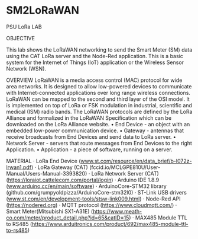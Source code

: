 # SM2LoRaWAN
PSU LoRa LAB

OBJECTIVE

This lab shows the LoRaWAN networking to send the Smart Meter (SM) data using the CAT LoRa server and the Node-Red application. This is a basic system for the Internet of Things (IoT) application or the Wireless Sensor Network (WSN).

OVERVIEW
  LoRaWAN is a media access control (MAC) protocol for wide area networks. It is designed to allow low-powered devices to communicate with Internet-connected applications over long range wireless connections. LoRaWAN can be mapped to the second and third layer of the OSI model. It is implemented on top of LoRa or FSK modulation in industrial, scientific and medical (ISM) radio bands. The LoRaWAN protocols are defined by the LoRa Alliance and formalized in the LoRaWAN Specification which can be downloaded on the LoRa Alliance website.
  •	End Device - an object with an embedded low-power communication device.
  •	Gateway - antennas that receive broadcasts from End Devices and send data to LoRa server.
  •	Network Server - servers that route messages from End Devices to the right Application.
  •	Application - a piece of software, running on a server.

MATERIAL
  ·	LoRa End Device                   (www.st.com/resource/en/data_brief/b-l072z-lrwan1.pdf)
  ·	LoRa Gateway (CAT)              	(fccid.io/MCLGPE810U/User-Manual/Users-Manual-3393820)
  ·	LoRa Network Server (CAT)  	      (https://loraiot.cattelecom.com/portal/login)
  ·	Arduino IDE 1.8.9                 (www.arduino.cc/en/main/software)
  ·	ArduinoCore-STM32 library	        (github.com/grumpyoldpizza/ArduinoCore-stm32l0)
  ·	ST-Link USB drivers	              (www.st.com/en/development-tools/stsw-link009.html)
  ·	Node-Red API	                    (https://nodered.org)
  ·	MQTT protocol	                    (https://www.cloudmqtt.com/)
  ·	Smart Meter(Mitsubishi SX1-A31E) (https://www.meath-co.com/meter/product_detail.php?id=65&catID=15)
  ·	MAX485 Module TTL to RS485        (https://www.arduitronics.com/product/692/max485-module-ttl-to-rs485)
